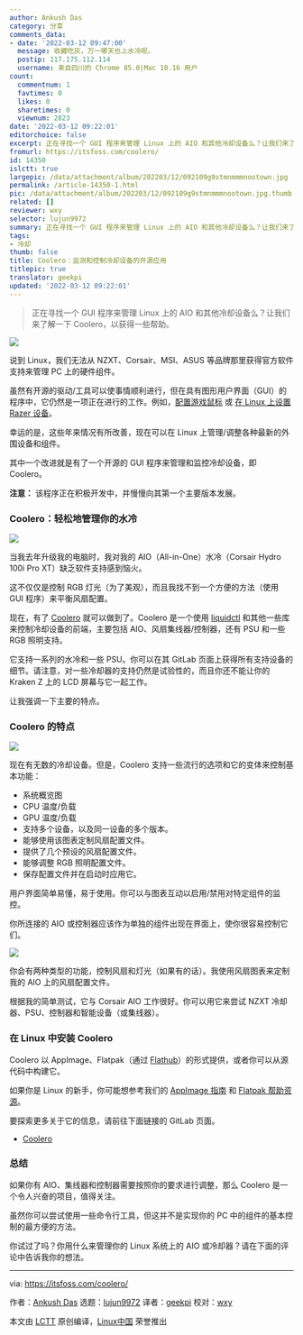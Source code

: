 ```yaml
---
author: Ankush Das
category: 分享
comments_data:
- date: '2022-03-12 09:47:00'
  message: 收藏吃灰，万一哪天也上水冷呢。
  postip: 117.175.112.114
  username: 来自四川的 Chrome 85.0|Mac 10.16 用户
count:
  commentnum: 1
  favtimes: 0
  likes: 0
  sharetimes: 0
  viewnum: 2823
date: '2022-03-12 09:22:01'
editorchoice: false
excerpt: 正在寻找一个 GUI 程序来管理 Linux 上的 AIO 和其他冷却设备么？让我们来了解一下 Coolero，以获得一些帮助。
fromurl: https://itsfoss.com/coolero/
id: 14350
islctt: true
largepic: /data/attachment/album/202203/12/092109g9stmnmmmnootown.jpg
permalink: /article-14350-1.html
pic: /data/attachment/album/202203/12/092109g9stmnmmmnootown.jpg.thumb.jpg
related: []
reviewer: wxy
selector: lujun9972
summary: 正在寻找一个 GUI 程序来管理 Linux 上的 AIO 和其他冷却设备么？让我们来了解一下 Coolero，以获得一些帮助。
tags:
- 冷却
thumb: false
title: Coolero：监测和控制冷却设备的开源应用
titlepic: true
translator: geekpi
updated: '2022-03-12 09:22:01'
---
```



> 
> 正在寻找一个 GUI 程序来管理 Linux 上的 AIO 和其他冷却设备么？让我们来了解一下 Coolero，以获得一些帮助。
> 
> 
> 


![](/data/attachment/album/202203/12/092109g9stmnmmmnootown.jpg)


说到 Linux，我们无法从 NZXT、Corsair、MSI、ASUS 等品牌那里获得官方软件支持来管理 PC 上的硬件组件。


虽然有开源的驱动/工具可以使事情顺利进行，但在具有图形用户界面（GUI）的程序中，它仍然是一项正在进行的工作。例如，[配置游戏鼠标](https://itsfoss.com/set-up-razer-devices-linux/) 或 [在 Linux 上设置 Razer 设备](https://itsfoss.com/set-up-razer-devices-linux/)。


幸运的是，这些年来情况有所改善，现在可以在 Linux 上管理/调整各种最新的外围设备和组件。


其中一个改进就是有了一个开源的 GUI 程序来管理和监控冷却设备，即 Coolero。


**注意：** 该程序正在积极开发中，并慢慢向其第一个主要版本发展。


### Coolero：轻松地管理你的水冷


![](/data/attachment/album/202203/12/092202wiq2eeppnok4dlqp.png)


当我去年升级我的电脑时，我对我的 AIO（All-in-One）水冷（Corsair Hydro 100i Pro XT）缺乏软件支持感到恼火。


这不仅仅是控制 RGB 灯光（为了美观），而且我找不到一个方便的方法（使用 GUI 程序）来平衡风扇配置。


现在，有了 [Coolero](https://gitlab.com/codifryed/coolero) 就可以做到了。Coolero 是一个使用 [liquidctl](https://github.com/liquidctl/liquidctl) 和其他一些库来控制冷却设备的前端，主要包括 AIO、风扇集线器/控制器，还有 PSU 和一些 RGB 照明支持。


它支持一系列的水冷和一些 PSU。你可以在其 GitLab 页面上获得所有支持设备的细节。请注意，对一些冷却器的支持仍然是试验性的，而且你还不能让你的 Kraken Z 上的 LCD 屏幕与它一起工作。


让我强调一下主要的特点。


### Coolero 的特点


![](/data/attachment/album/202203/12/092202t7srmc6sgr53kr39.png)


现在有无数的冷却设备。但是，Coolero 支持一些流行的选项和它的变体来控制基本功能：


* 系统概览图
* CPU 温度/负载
* GPU 温度/负载
* 支持多个设备，以及同一设备的多个版本。
* 能够使用该图表定制风扇配置文件。
* 提供了几个预设的风扇配置文件。
* 能够调整 RGB 照明配置文件。
* 保存配置文件并在启动时应用它。


用户界面简单易懂，易于使用。你可以与图表互动以启用/禁用对特定组件的监控。


你所连接的 AIO 或控制器应该作为单独的组件出现在界面上，使你很容易控制它们。


![](/data/attachment/album/202203/12/092202pb8c2ph8m9mpp0gk.png)


你会有两种类型的功能，控制风扇和灯光（如果有的话）。我使用风扇图表来定制我的 AIO 上的风扇配置文件。


根据我的简单测试，它与 Corsair AIO 工作很好。你可以用它来尝试 NZXT 冷却器、PSU、控制器和智能设备（或集线器）。


### 在 Linux 中安装 Coolero


Coolero 以 AppImage、Flatpak（通过 [Flathub](https://flathub.org/apps/details/org.coolero.Coolero)）的形式提供，或者你可以从源代码中构建它。


如果你是 Linux 的新手，你可能想参考我们的 [AppImage 指南](https://itsfoss.com/appimagepool/) 和 [Flatpak 帮助资源](https://itsfoss.com/flatpak-guide/)。


要探索更多关于它的信息，请前往下面链接的 GitLab 页面。


* [Coolero](https://gitlab.com/codifryed/coolero)


### 总结


如果你有 AIO、集线器和控制器需要按照你的要求进行调整，那么 Coolero 是一个令人兴奋的项目，值得关注。


虽然你可以尝试使用一些命令行工具，但这并不是实现你的 PC 中的组件的基本控制的最方便的方法。


你试过了吗？你用什么来管理你的 Linux 系统上的 AIO 或冷却器？请在下面的评论中告诉我你的想法。




---


via: <https://itsfoss.com/coolero/>


作者：[Ankush Das](https://itsfoss.com/author/ankush/) 选题：[lujun9972](https://github.com/lujun9972) 译者：[geekpi](https://github.com/geekpi) 校对：[wxy](https://github.com/wxy)


本文由 [LCTT](https://github.com/LCTT/TranslateProject) 原创编译，[Linux中国](https://linux.cn/) 荣誉推出